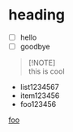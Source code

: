 # heading

- [ ] hello
- [ ] goodbye

> \[!NOTE]\
> this is cool

- list1234567
- item123456
- foo123456

[foo](https://www.me.com?foo=a&b=bar)
